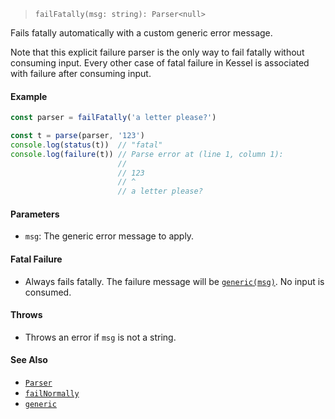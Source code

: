 <!--
 Copyright (c) 2020 Thomas J. Otterson
 
 This software is released under the MIT License.
 https://opensource.org/licenses/MIT
-->

> `failFatally(msg: string): Parser<null>`

Fails fatally automatically with a custom generic error message.

Note that this explicit failure parser is the only way to fail fatally without consuming input. Every other case of fatal failure in Kessel is associated with failure after consuming input.

#### Example

```javascript
const parser = failFatally('a letter please?')

const t = parse(parser, '123')
console.log(status(t))  // "fatal"
console.log(failure(t)) // Parse error at (line 1, column 1):
                        //
                        // 123
                        // ^
                        // a letter please?
```

#### Parameters

* `msg`: The generic error message to apply.

#### Fatal Failure

* Always fails fatally. The failure message will be [`generic(msg)`](../tools/generic.md). No input is consumed.

#### Throws

* Throws an error if `msg` is not a string.

#### See Also

* [`Parser`](../types/parser.md)
* [`failNormally`](failnormally.md)
* [`generic`](../tools/generic.md)